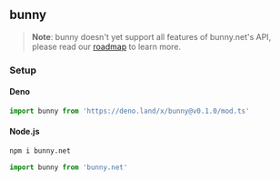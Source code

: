## bunny

> **Note**: bunny doesn't yet support all features of bunny.net's API, please read our [roadmap](https://github.com/azurystudio/bunny/issues/1) to learn more.

### Setup

#### Deno

```ts
import bunny from 'https://deno.land/x/bunny@v0.1.0/mod.ts'
```

#### Node.js

```bash
npm i bunny.net
```

```ts
import bunny from 'bunny.net'
```
